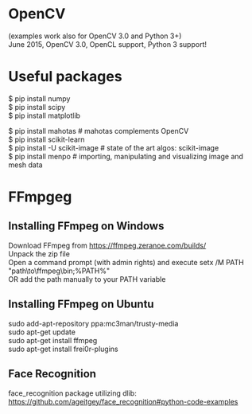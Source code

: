 # OpenCV
(examples work also for OpenCV 3.0 and Python 3+)  
June 2015, OpenCV 3.0, OpenCL support, Python 3 support!  

# Useful packages  
$ pip install numpy  
$ pip install scipy  
$ pip install matplotlib  

$ pip install mahotas			# mahotas complements OpenCV  
$ pip install scikit-learn   
$ pip install -U scikit-image	# state of the art algos: scikit-image  
$ pip install menpo # importing, manipulating and visualizing image and mesh data   


# FFmpgeg
## Installing FFmpeg on Windows
Download FFmpeg from https://ffmpeg.zeranoe.com/builds/  
Unpack the zip file   
Open a command prompt (with admin rights) and execute setx /M PATH "path\to\ffmpeg\bin;%PATH%"  
OR add the path manually to your PATH variable  

## Installing FFmpeg on Ubuntu
sudo add-apt-repository ppa:mc3man/trusty-media  
sudo apt-get update  
sudo apt-get install ffmpeg  
sudo apt-get install frei0r-plugins  

## Face Recognition
face_recognition package utilizing dlib:  
https://github.com/ageitgey/face_recognition#python-code-examples  



